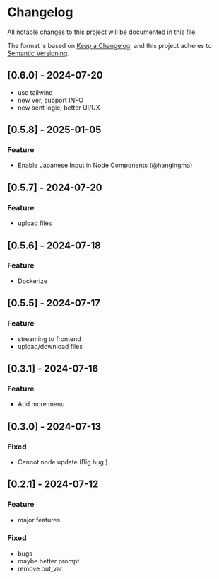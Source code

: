 # Changelog

All notable changes to this project will be documented in this file.

The format is based on [Keep a Changelog](https://keepachangelog.com/en/1.0.0/),
and this project adheres to [Semantic Versioning](https://semver.org/spec/v2.0.0.html).

## [0.6.0] - 2024-07-20

- use tailwind
- new ver, support INFO
- new sent logic, better UI/UX

## [0.5.8] - 2025-01-05

### Feature

- Enable Japanese Input in Node Components (@hangingma)

## [0.5.7] - 2024-07-20

### Feature

- upload files

## [0.5.6] - 2024-07-18

### Feature

- Dockerize

## [0.5.5] - 2024-07-17

### Feature

- streaming to frontend
- upload/download files

## [0.3.1] - 2024-07-16

### Feature

- Add more menu

## [0.3.0] - 2024-07-13

### Fixed

- Cannot node update (Big bug )

## [0.2.1] - 2024-07-12

### Feature

- major features

### Fixed

- bugs
- maybe better prompt
- remove out_var
